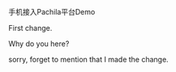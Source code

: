 ﻿
手机接入Pachila平台Demo

First change.

Why do you here?

sorry, forget to mention that I made the change.
